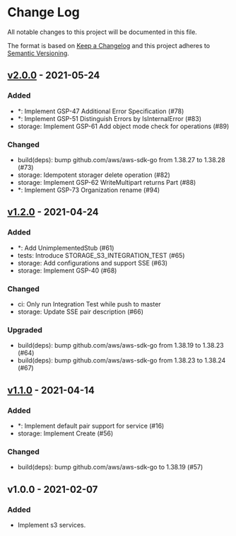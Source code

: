# Change Log

All notable changes to this project will be documented in this file.

The format is based on [Keep a Changelog](https://keepachangelog.com/)
and this project adheres to [Semantic Versioning](https://semver.org/).

## [v2.0.0] - 2021-05-24

### Added

- *: Implement GSP-47 Additional Error Specification (#78)
- *: Implement GSP-51 Distinguish Errors by IsInternalError (#83)
- storage: Implement GSP-61 Add object mode check for operations (#89)

### Changed

- build(deps): bump github.com/aws/aws-sdk-go from 1.38.27 to 1.38.28 (#73)
- storage: Idempotent storager delete operation (#82)
- storage: Implement GSP-62 WriteMultipart returns Part (#88)
- *: Implement GSP-73 Organization rename (#94)

## [v1.2.0] - 2021-04-24

### Added

- *: Add UnimplementedStub (#61)
- tests: Introduce STORAGE_S3_INTEGRATION_TEST (#65)
- storage: Add configurations and support SSE (#63)
- storage: Implement GSP-40 (#68)

### Changed

- ci: Only run Integration Test while push to master
- storage: Update SSE pair description (#66)

### Upgraded

- build(deps): bump github.com/aws/aws-sdk-go from 1.38.19 to 1.38.23 (#64)
- build(deps): bump github.com/aws/aws-sdk-go from 1.38.23 to 1.38.24 (#67)

## [v1.1.0] - 2021-04-14

### Added

- *: Implement default pair support for service (#16)
- storage: Implement Create (#56)

### Changed

- build(deps): bump github.com/aws/aws-sdk-go to 1.38.19 (#57)

## v1.0.0 - 2021-02-07

### Added

- Implement s3 services.

[v2.0.0]: https://github.com/beyondstorage/go-service-s3/compare/v1.2.0...v2.0.0
[v1.2.0]: https://github.com/beyondstorage/go-service-s3/compare/v1.1.0...v1.2.0
[v1.1.0]: https://github.com/beyondstorage/go-service-s3/compare/v1.0.0...v1.1.0

